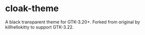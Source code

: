 # cloak-theme
A black transparent theme for GTK-3.20+. Forked from original by killhellokitty to support GTK-3.22.
